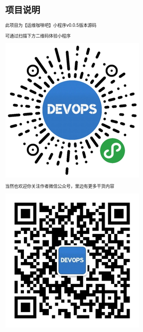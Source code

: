 # 项目说明

此项目为【运维咖啡吧】小程序v0.0.5版本源码

可通过扫描下方二维码体验小程序

![欢迎关注微信公众号【运维咖啡吧】](/images/miniprogram.jpg)

当然也欢迎你关注作者微信公众号，里边有更多干货内容

![欢迎关注微信公众号【运维咖啡吧】](/images/qrcode.jpg)